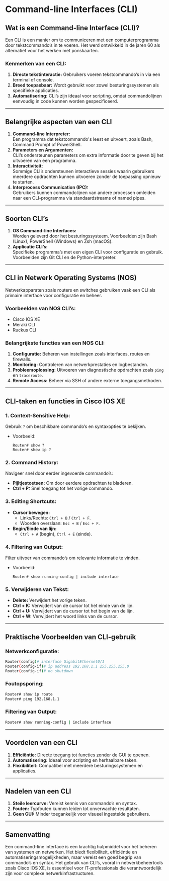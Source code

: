 # **Command-line Interfaces (CLI)**

## **Wat is een Command-line Interface (CLI)?**
Een CLI is een manier om te communiceren met een computerprogramma door tekstcommando’s in te voeren. Het werd ontwikkeld in de jaren 60 als alternatief voor het werken met ponskaarten.

### **Kenmerken van een CLI:**
1. **Directe tekstinteractie:** Gebruikers voeren tekstcommando’s in via een terminal of console.
2. **Breed toepasbaar:** Wordt gebruikt voor zowel besturingssystemen als specifieke applicaties.
3. **Automatisering:** CLI’s zijn ideaal voor scripting, omdat commandolijnen eenvoudig in code kunnen worden gespecificeerd.

---

## **Belangrijke aspecten van een CLI**
1. **Command-line Interpreter:**  
   Een programma dat tekstcommando's leest en uitvoert, zoals Bash, Command Prompt of PowerShell.
2. **Parameters en Argumenten:**  
   CLI’s ondersteunen parameters om extra informatie door te geven bij het uitvoeren van een programma.
3. **Interactiviteit:**  
   Sommige CLI’s ondersteunen interactieve sessies waarin gebruikers meerdere opdrachten kunnen uitvoeren zonder de toepassing opnieuw te starten.
4. **Interprocess Communication (IPC):**  
   Gebruikers kunnen commandolijnen van andere processen omleiden naar een CLI-programma via standaardstreams of named pipes.

---

## **Soorten CLI’s**
1. **OS Command-line Interfaces:**  
   Worden geleverd door het besturingssysteem. Voorbeelden zijn Bash (Linux), PowerShell (Windows) en Zsh (macOS).
2. **Applicatie CLI’s:**  
   Specifieke programma’s met een eigen CLI voor configuratie en gebruik. Voorbeelden zijn Git CLI en de Python-interpreter.

---

## **CLI in Netwerk Operating Systems (NOS)**
Netwerkapparaten zoals routers en switches gebruiken vaak een CLI als primaire interface voor configuratie en beheer.

### **Voorbeelden van NOS CLI’s:**
- Cisco IOS XE
- Meraki CLI
- Ruckus CLI

### **Belangrijkste functies van een NOS CLI:**
1. **Configuratie:** Beheren van instellingen zoals interfaces, routes en firewalls.
2. **Monitoring:** Controleren van netwerkprestaties en logbestanden.
3. **Probleemoplossing:** Uitvoeren van diagnostische opdrachten zoals `ping` en `traceroute`.
4. **Remote Access:** Beheer via SSH of andere externe toegangsmethoden.

---

## **CLI-taken en functies in Cisco IOS XE**

### **1. Context-Sensitive Help:**
Gebruik `?` om beschikbare commando’s en syntaxopties te bekijken.
- Voorbeeld:
  ```
  Router# show ?
  Router# show ip ?
  ```

### **2. Command History:**
Navigeer snel door eerder ingevoerde commando’s:
- **Pijltjestoetsen:** Om door eerdere opdrachten te bladeren.
- **Ctrl + P:** Snel toegang tot het vorige commando.

### **3. Editing Shortcuts:**
- **Cursor bewegen:**  
  - Links/Rechts: `Ctrl + B` / `Ctrl + F`.  
  - Woorden overslaan: `Esc + B` / `Esc + F`.  
- **Begin/Einde van lijn:**  
  - `Ctrl + A` (begin), `Ctrl + E` (einde).

### **4. Filtering van Output:**
Filter uitvoer van commando’s om relevante informatie te vinden.
- Voorbeeld:
  ```
  Router# show running-config | include interface
  ```

### **5. Verwijderen van Tekst:**
- **Delete:** Verwijdert het vorige teken.
- **Ctrl + K:** Verwijdert van de cursor tot het einde van de lijn.
- **Ctrl + U:** Verwijdert van de cursor tot het begin van de lijn.
- **Ctrl + W:** Verwijdert het woord links van de cursor.

---

## **Praktische Voorbeelden van CLI-gebruik**

### **Netwerkconfiguratie:**
```bash
Router(config)# interface GigabitEthernet0/1
Router(config-if)# ip address 192.168.1.1 255.255.255.0
Router(config-if)# no shutdown
```

### **Foutopsporing:**
```bash
Router# show ip route
Router# ping 192.168.1.1
```

### **Filtering van Output:**
```bash
Router# show running-config | include interface
```

---

## **Voordelen van een CLI**
1. **Efficiëntie:** Directe toegang tot functies zonder de GUI te openen.
2. **Automatisering:** Ideaal voor scripting en herhaalbare taken.
3. **Flexibiliteit:** Compatibel met meerdere besturingssystemen en applicaties.

---

## **Nadelen van een CLI**
1. **Steile leercurve:** Vereist kennis van commando’s en syntax.
2. **Fouten:** Typfouten kunnen leiden tot onverwachte resultaten.
3. **Geen GUI:** Minder toegankelijk voor visueel ingestelde gebruikers.

---

## **Samenvatting**
Een command-line interface is een krachtig hulpmiddel voor het beheren van systemen en netwerken. Het biedt flexibiliteit, efficiëntie en automatiseringsmogelijkheden, maar vereist een goed begrip van commando’s en syntax. Het gebruik van CLI’s, vooral in netwerkbeheertools zoals Cisco IOS XE, is essentieel voor IT-professionals die verantwoordelijk zijn voor complexe netwerkinfrastructuren.
